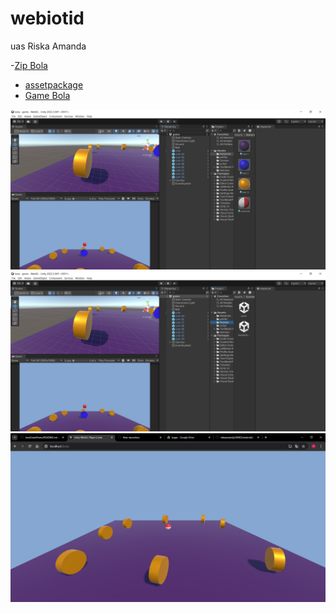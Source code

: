 # webiotid
uas Riska Amanda
 
-[Zip Bola](https://drive.google.com/file/d/1GCFFGdJGfuCbolKqzCq2s3UBAMwzr0Kq/view?usp=drive_link)
- [assetpackage](https://drive.google.com/file/d/1MU41FSSMeF2lGG9CYerOmtLDoIthP59f/view?usp=drive_link)
- [Game Bola](https://drive.google.com/file/d/1MU41FSSMeF2lGG9CYerOmtLDoIthP59f/view?usp=drive_link)
  

<img loading="lazy" width="700px" src="./scene1.png" alt="Dashboard" />
<img loading="lazy" width="700px" src="./scene2.png" alt="Dashboard" />
<img loading="lazy" width="700px" src="./scene3.png" alt="Dashboard" />

